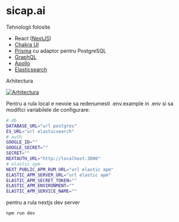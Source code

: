 # sicap.ai

Tehnologii folosite

- React ([NextJS](https://nextjs.org/))
- [Chakra UI](https://chakra-ui.com/)
- [Prisma](https://www.prisma.io/) cu adaptor pentru PostgreSQL
- [GraphQL](https://graphql.org/)
- [Apollo](https://www.apollographql.com/)
- [Elasticsearch](https://www.elastic.co/elasticsearch)

Arhitectura

[![Arhitectura](sicap.ai-system-architecture.png)](#arhitectura)

Pentru a rula local e nevoie sa redenumesti .env.example in .env si sa modifici variabilele de configurare:

```bash
# db
DATABASE_URL="url postgres"
ES_URL="url elasticsearch"
# auth
GOOGLE_ID=""
GOOGLE_SECRET=""
SECRET=""
NEXTAUTH_URL="http://localhost:3000"
# elastic apm
NEXT_PUBLIC_APM_RUM_URL="url elastic apm"
ELASTIC_APM_SERVER_URL="url elastic apm"
ELASTIC_APM_SECRET_TOKEN=""
ELASTIC_APM_ENVIRONMENT=""
ELASTIC_APM_SERVICE_NAME=""
```

pentru a rula nextjs dev server

```bash
npm run dev
```
